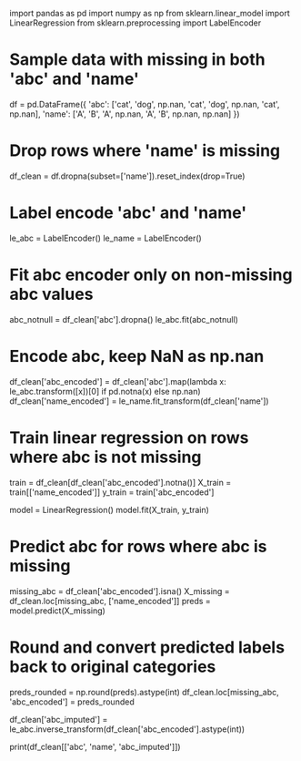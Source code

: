 import pandas as pd
import numpy as np
from sklearn.linear_model import LinearRegression
from sklearn.preprocessing import LabelEncoder

# Sample data with missing in both 'abc' and 'name'
df = pd.DataFrame({
    'abc': ['cat', 'dog', np.nan, 'cat', 'dog', np.nan, 'cat', np.nan],
    'name': ['A', 'B', 'A', np.nan, 'A', 'B', np.nan, np.nan]
})

# Drop rows where 'name' is missing
df_clean = df.dropna(subset=['name']).reset_index(drop=True)

# Label encode 'abc' and 'name'
le_abc = LabelEncoder()
le_name = LabelEncoder()

# Fit abc encoder only on non-missing abc values
abc_notnull = df_clean['abc'].dropna()
le_abc.fit(abc_notnull)

# Encode abc, keep NaN as np.nan
df_clean['abc_encoded'] = df_clean['abc'].map(lambda x: le_abc.transform([x])[0] if pd.notna(x) else np.nan)
df_clean['name_encoded'] = le_name.fit_transform(df_clean['name'])

# Train linear regression on rows where abc is not missing
train = df_clean[df_clean['abc_encoded'].notna()]
X_train = train[['name_encoded']]
y_train = train['abc_encoded']

model = LinearRegression()
model.fit(X_train, y_train)

# Predict abc for rows where abc is missing
missing_abc = df_clean['abc_encoded'].isna()
X_missing = df_clean.loc[missing_abc, ['name_encoded']]
preds = model.predict(X_missing)

# Round and convert predicted labels back to original categories
preds_rounded = np.round(preds).astype(int)
df_clean.loc[missing_abc, 'abc_encoded'] = preds_rounded

df_clean['abc_imputed'] = le_abc.inverse_transform(df_clean['abc_encoded'].astype(int))

print(df_clean[['abc', 'name', 'abc_imputed']])
